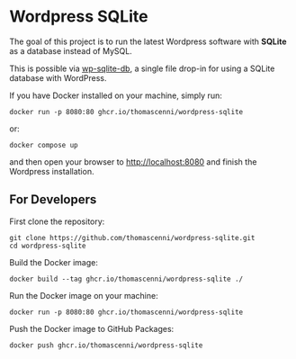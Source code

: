 # Wordpress SQLite

The goal of this project is to run the latest Wordpress software with **SQLite** as a database instead of MySQL.

This is possible via [wp-sqlite-db](https://github.com/aaemnnosttv/wp-sqlite-db), a single file drop-in for using a SQLite database with WordPress.

If you have Docker installed on your machine, simply run:

```
docker run -p 8080:80 ghcr.io/thomascenni/wordpress-sqlite
```

or:

```
docker compose up
```

and then open your browser to [http://localhost:8080](http://localhost:8080) and finish the Wordpress installation.

## For Developers

First clone the repository:

```
git clone https://github.com/thomascenni/wordpress-sqlite.git
cd wordpress-sqlite
```

Build the Docker image:

```
docker build --tag ghcr.io/thomascenni/wordpress-sqlite ./
```

Run the Docker image on your machine:

```
docker run -p 8080:80 ghcr.io/thomascenni/wordpress-sqlite
```

Push the Docker image to GitHub Packages:

```
docker push ghcr.io/thomascenni/wordpress-sqlite
```